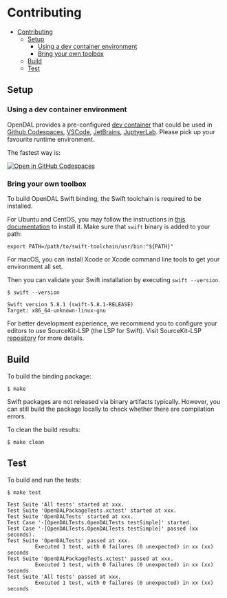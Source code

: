 # Contributing

- [Contributing](#contributing)
  - [Setup](#setup)
    - [Using a dev container environment](#using-a-dev-container-environment)
    - [Bring your own toolbox](#bring-your-own-toolbox)
  - [Build](#build)
  - [Test](#test)

## Setup

### Using a dev container environment

OpenDAL provides a pre-configured [dev container](https://containers.dev/) that could be used in [Github Codespaces](https://github.com/features/codespaces), [VSCode](https://code.visualstudio.com/), [JetBrains](https://www.jetbrains.com/remote-development/gateway/), [JuptyerLab](https://jupyterlab.readthedocs.io/en/stable/). Please pick up your favourite runtime environment.

The fastest way is:

[![Open in GitHub Codespaces](https://github.com/codespaces/badge.svg)](https://codespaces.new/apache/incubator-opendal?quickstart=1&machine=standardLinux32gb)

### Bring your own toolbox

To build OpenDAL Swift binding, the Swift toolchain is required to be installed.

For Ubuntu and CentOS, you may follow the instructions in [this documentation](https://www.swift.org/download) to install it. Make sure that `swift` binary is added to your path:

```shell
export PATH=/path/to/swift-toolchain/usr/bin:"${PATH}"
```

For macOS, you can install Xcode or Xcode command line tools to get your environment all set.

Then you can validate your Swift installation by executing `swift --version`.

```text
$ swift --version

Swift version 5.8.1 (swift-5.8.1-RELEASE)
Target: x86_64-unknown-linux-gnu
```

For better development experience, we recommend you to configure your editors to use SourceKit-LSP (the LSP for Swift). Visit SourceKit-LSP [repository](https://github.com/apple/sourcekit-lsp) for more details.

## Build

To build the binding package:

```shell
$ make
```

Swift packages are not released via binary artifacts typically. However, you can still build the package locally to check whether there are compilation errors.

To clean the build results:

```shell
$ make clean
```

## Test

To build and run the tests:

```text
$ make test

Test Suite 'All tests' started at xxx.
Test Suite 'OpenDALPackageTests.xctest' started at xxx.
Test Suite 'OpenDALTests' started at xxx.
Test Case '-[OpenDALTests.OpenDALTests testSimple]' started.
Test Case '-[OpenDALTests.OpenDALTests testSimple]' passed (xx seconds).
Test Suite 'OpenDALTests' passed at xxx.
         Executed 1 test, with 0 failures (0 unexpected) in xx (xx) seconds
Test Suite 'OpenDALPackageTests.xctest' passed at xxx.
         Executed 1 test, with 0 failures (0 unexpected) in xx (xx) seconds
Test Suite 'All tests' passed at xxx.
         Executed 1 test, with 0 failures (0 unexpected) in xx (xx) seconds
```
